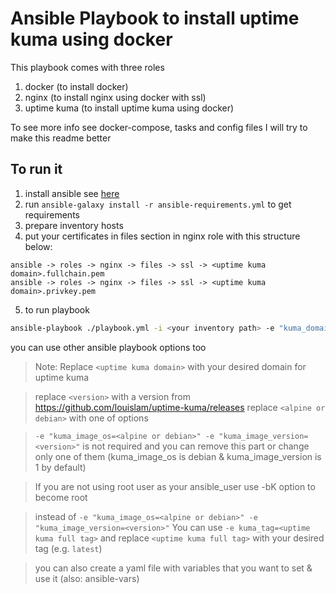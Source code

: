 # Ansible Playbook to install uptime kuma using docker

This playbook comes with three roles

1. docker (to install docker)
2. nginx (to install nginx using docker with ssl)
3. uptime kuma (to install uptime kuma using docker)

To see more info see docker-compose, tasks and config files 
I will try to make this readme better

## To run it
1. install ansible see [here](https://docs.ansible.com/ansible/latest/installation_guide/intro_installation.html)
2. run `ansible-galaxy install -r ansible-requirements.yml` to get requirements
3. prepare inventory hosts
4. put your certificates in files section in nginx role with this structure below:
```
ansible -> roles -> nginx -> files -> ssl -> <uptime kuma domain>.fullchain.pem
ansible -> roles -> nginx -> files -> ssl -> <uptime kuma domain>.privkey.pem
```
5. to run playbook
```bash
ansible-playbook ./playbook.yml -i <your inventory path> -e "kuma_domain=<uptime kuma domain>" -e "kuma_image_os=<alpine or debian>" -e "kuma_image_version=<version>"
```
you can use other ansible playbook options too

> Note: Replace `<uptime kuma domain>` with your desired domain for uptime kuma

> replace `<version>` with a version from https://github.com/louislam/uptime-kuma/releases
> replace `<alpine or debian>` with one of options

> `-e "kuma_image_os=<alpine or debian>" -e "kuma_image_version=<version>"` is not required and you can remove this part or change only one of them (kuma_image_os is debian & kuma_image_version is 1 by default)

> If you are not using root user as your ansible_user use -bK option to become root

> instead of `-e "kuma_image_os=<alpine or debian>" -e "kuma_image_version=<version>"` You can use `-e kuma_tag=<uptime kuma full tag>` and replace `<uptime kuma full tag>` with your desired tag (e.g. `latest`)

> you can also create a yaml file with variables that you want to set & use it (also: ansible-vars)
